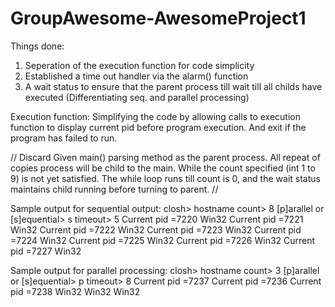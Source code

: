 # GroupAwesome-AwesomeProject1

Things done: 
1. Seperation of the execution function for code simplicity 
2. Established a time out handler via the alarm() function
3. A wait status to ensure that the parent process till wait till all childs have executed (Differentiating seq. and parallel processing)


Execution function: 
Simplifying the code by allowing calls to execution function to display current pid before program execution. And exit if the program has failed to run.

// Discard
Given main() parsing method as the parent process. All repeat of copies process will be child to the main. While the count specified (int 1 to 9) is not yet satisfied. The while loop runs till count is 0, and the wait status maintains child running before turning to parent. 
//

Sample output for sequential output:
closh> hostname
  count> 8
  [p]arallel or [s]equential> s
  timeout> 5
Current pid =7220
Win32
Current pid =7221
Win32
Current pid =7222
Win32
Current pid =7223
Win32
Current pid =7224
Win32
Current pid =7225
Win32
Current pid =7226
Win32
Current pid =7227
Win32

Sample output for parallel processing: 
closh> hostname
  count> 3
  [p]arallel or [s]equential> p
  timeout> 8
Current pid =7237
Current pid =7236
Current pid =7238
Win32
Win32
Win32
